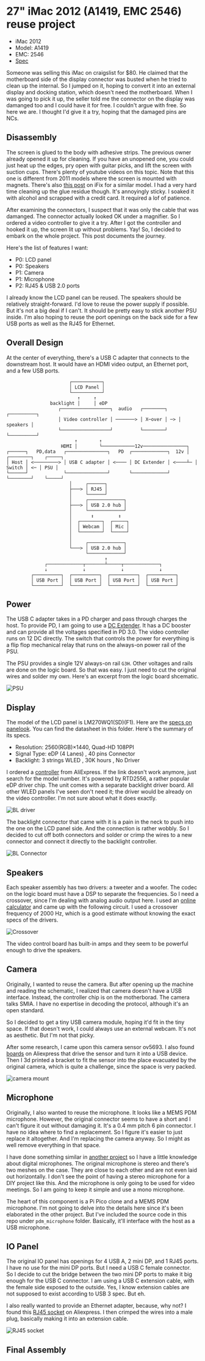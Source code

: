 # 27" iMac 2012 (A1419, EMC 2546) reuse project

* iMac 2012
* Model: A1419
* EMC: 2546
* [Spec](https://everymac.com/systems/apple/imac/specs/imac-core-i5-2.9-27-inch-aluminum-late-2012-specs.html)

Someone was selling this iMac on craigslist for $80. He claimed that the motherboard side of the display connector was busted when he tried to clean up the internal. So I jumped on it, hoping to convert it into an external display and docking station, which doesn't need the motherboard. When I was going to pick it up, the seller told me the connector on the display was damanged too and I could have it for free. I couldn't argue with free. So here we are.  I thought I'd give it a try, hoping that the damaged pins are NCs.

## Disassembly
The screen is glued to the body with adhesive strips. The previous owner already opened it up for cleaning. If you have an unopened one, you could just heat up the edges, pry open with guitar picks, and lift the screen with suction cups. There's plenty of youtube videos on this topic. Note that this one is different from 2011 models where the screen is mounted with magnets. There's also [this post](https://www.ifixit.com/Teardown/iMac+Intel+27-Inch+EMC+2639+Teardown/17828) on iFix for a similar model. I had a very hard time cleaning up the glue residue though. It's annoyingly sticky. I soaked it with alcohol and scrapped with a credit card. It required a lof of patience.

After examining the connectors, I suspect that it was only the cable that was damanged. The connector actually looked OK under a magnifier. So I ordered a video controller to give it a try. After I got the controller and hooked it up, the screen lit up without problems. Yay! So, I decided to embark on the whole project. This post documents the journey.

Here's the list of features I want:

* P0: LCD panel
* P0: Speakers
* P1: Camera
* P1: Microphone
* P2: RJ45 & USB 2.0 ports

I already know the LCD panel can be reused. The speakers should be relatively straight-forward. I'd love to reuse the power supply if possible. But it's not a big deal if I can't. It should be pretty easy to stick another PSU inside. I'm also hoping to reuse the port openings on the back side for a few USB ports as well as the RJ45 for Ethernet.

## Overall Design
At the center of everything, there's a USB C adapter that connects to the downstream host. It would have an HDMI video output, an Ethernet port, and a few USB ports. 

```
                       ┌───────────┐
                       │ LCD Panel │
                       └───────────┘
                          ↑     ↑ 
                backlight │     │ eDP
                   ┌──────────────────┐  audio   ┌────────┐    ┌──────────┐
                   │ Video controller │ ───────> │ X─over │ ─> │ speakers │
                   └──────────────────┘          └────────┘    └──────────┘
                         ↑        ↑ 
                    HDMI │        └────────────12v────────────────┐
┌──────┐   PD,data   ┌───────────────┐   PD  ┌─────────────┐  12v │  ┌────────┐    ┌─────┐
│ Host │ <─────────> │ USB C adapter │ <──── │ DC Extender │ <────┴─ │ Switch │ <─ │ PSU │
└──────┘             └───────────────┘       └─────────────┘         └────────┘    └─────┘
                       │     ┌──────┐
                       ├───> │ RJ45 │
                       │     └──────┘
                       │     ┌─────────────┐
                       ├───> │ USB 2.0 hub │
                       │     └─────────────┘
                       │       ↕         ↕
                       │  ┌────────┐  ┌─────┐
                       │  │ Webcam │  │ Mic │
                       │  └────────┘  └─────┘
                       │                                  
                       │     ┌─────────────┐
                       └───> │ USB 2.0 hub │
                             └─────────────┘
                                    ↑
              ┌─────────────┬───────┴─────┬─────────────┐
              ↓             ↓             ↓             ↓
         ┌──────────┐  ┌──────────┐  ┌──────────┐  ┌──────────┐
         │ USB Port │  │ USB Port │  │ USB Port │  │ USB Port │
         └──────────┘  └──────────┘  └──────────┘  └──────────┘
```

## Power
The USB C adapter takes in a PD charger and pass through charges the host. To provide PD, I am going to use a [DC Extender](https://slimq.life/products/dc-to-usb-extender-for-150w-240). It has a DC booster and can provide all the voltages specified in PD 3.0. The video controller runs on 12 DC directly. The switch that controls the power for everything is a flip flop mechanical relay that runs on the always-on power rail of the PSU.

The PSU provides a single 12V always-on rail `G3H`. Other voltages and rails are done on the logic board. So that was easy. I just need to cut the original wires and solder my own. Here's an excerpt from the logic board shcematic.

![PSU](psu.png)

## Display
The model of the LCD panel is LM270WQ1(SD)(F1). Here are the [specs on panelook](https://www.panelook.com/modeldetail.php?id=18520). You can find the datasheet in this folder. Here's the summary of its specs.

* Resolution: 2560(RGB)×1440, Quad-HD  108PPI
* Signal Type: eDP (4 Lanes) , 40 pins Connector
* Backlight: 3 strings WLED , 30K hours , No Driver

 I ordered a [controller](https://www.aliexpress.us/item/3256807252731476.html) from AliExpress. If the link doesn't work anymore, just search for the model number. It's powered by RTD2556, a rather popular eDP driver chip. The unit comes with a separate backlight driver board. All other WLED panels I've seen don't need it; the driver would be already on the video controller. I'm not sure about what it does exactly.

![BL driver](bl_driver.png)

The backlight connector that came with it is a pain in the neck to push into the one on the LCD panel side. And the connection is rather wobbly. So I decided to cut off both connectors and solder or crimp the wires to a new connector and connect it directly to the backlight controller. 

![BL Connector](bl_connector.jpeg)

## Speakers
Each speaker assembly has two drivers: a tweeter and a woofer. The codec on the logic board must have a DSP to separate the frequencies. So I need a crossover, since I'm dealing with analog audio output here. I used an [online calculator](https://goodcalculators.com/crossover-calculator/) and came up with the following circuit. I used a crossover frequency of 2000 Hz, which is a good estimate without knowing the exact specs of the drivers.

![Crossover](crossover.svg)

The video control board has built-in amps and they seem to be powerful enough to drive the speakers.

## Camera
Originally, I wanted to reuse the camera. But after opening up the machine and reading the schematic, I realized that camera doesn't have a USB interface. Instead, the controller chip is on the motherborad. The camera talks SMIA. I have no expertise in decoding the protocol, although it's an open standard.

So I decided to get a tiny USB camera module, hoping it'd fit in the tiny space. If that doesn't work, I could always use an external webcam. It's not as aesthetic. But I'm not that picky.

After some research, I came upon this camera sensor ov5693. I also found [boards](https://www.aliexpress.us/item/3256805396719075.html) on Aliexpress that drive the sensor and turn it into a USB device. Then I 3d printed a bracket to fit the sensor into the place evacuated by the original camera, which is quite a challenge, since the space is very packed.

![camera mount](camera_mount.jpeg)

## Microphone
Originally, I also wanted to reuse the microphone. It looks like a MEMS PDM microphone. However, the original connector seems to have a short and I can't figure it out without damaging it. It's a 0.4 mm pitch 6 pin connector. I have no idea where to find a replacement. So I figure it's easier to just replace it altogether. And I'm replacing the camera anyway. So I might as well remove everything in that space.

I have done something similar in [another project](https://github.com/delingren/hp_iq804) so I have a little knowledge about digital microphones. The original microphone is stereo and there's two meshes on the case. They are close to each other and are not even laid out horizontally. I don't see the point of having a stereo microphone for a DIY project like this. And the microphone is only going to be used for video meetings. So I am going to keep it simple and use a mono microphone.

The heart of this component is a Pi Pico clone and a MEMS PDM microphone. I'm not going to delve into the details here since it's been elaborated in the other project. But I've included the source code in this repo under `pdm_microphone` folder. Basically, it'll interface with the host as a USB microphone.

## IO Panel

The original IO panel has openings for 4 USB A, 2 mini DP, and 1 RJ45 ports. I have no use for the mini DP ports. But I need a USB C female connector. So I decide to cut the bridge between the two mini DP ports to make it big enough for the USB C connector. I am using a USB C extension cable, with the female side exposed to the outside. Yes, I know extension cables are not supposed to exist according to USB 3 spec. But eh.

I also really wanted to provide an Ethernet adapter, because, why not? I found this [RJ45 socket](
https://www.aliexpress.us/item/3256806005093192.html) on Aliexpress. I then crimped the wires into a male plug, basically making it into an extension cable.

![RJ45 socket](rj45_socket.jpeg)

## Final Assembly